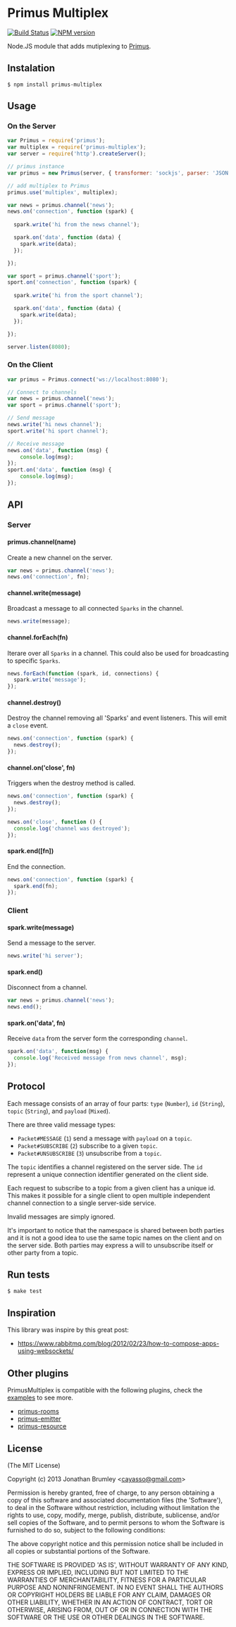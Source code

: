 # Primus Multiplex

[![Build Status](https://travis-ci.org/cayasso/primus-multiplex.png?branch=master)](https://travis-ci.org/cayasso/primus-multiplex)
[![NPM version](https://badge.fury.io/js/primus-multiplex.png)](http://badge.fury.io/js/primus-multiplex)

Node.JS module that adds mutiplexing to [Primus](https://github.com/3rd-Eden/primus).

## Instalation

```
$ npm install primus-multiplex
```

## Usage

### On the Server

```javascript
var Primus = require('primus');
var multiplex = require('primus-multiplex');
var server = require('http').createServer();

// primus instance
var primus = new Primus(server, { transformer: 'sockjs', parser: 'JSON' });

// add multiplex to Primus
primus.use('multiplex', multiplex);

var news = primus.channel('news');
news.on('connection', function (spark) {
  
  spark.write('hi from the news channel');

  spark.on('data', function (data) {
    spark.write(data);
  });

});

var sport = primus.channel('sport');
sport.on('connection', function (spark) {
  
  spark.write('hi from the sport channel');

  spark.on('data', function (data) {
    spark.write(data);
  });

});

server.listen(8080);
```

### On the Client

```javascript
var primus = Primus.connect('ws://localhost:8080');

// Connect to channels
var news = primus.channel('news');
var sport = primus.channel('sport');

// Send message
news.write('hi news channel');
sport.write('hi sport channel');

// Receive message
news.on('data', function (msg) {
    console.log(msg);
});
sport.on('data', function (msg) {
    console.log(msg);
});
```

## API

### Server

#### primus.channel(name)

Create a new channel on the server.

```javascript
var news = primus.channel('news');
news.on('connection', fn);
```

#### channel.write(message)

Broadcast a message to all connected `Sparks` in the channel.

```javascript
news.write(message);
```

#### channel.forEach(fn)

Iterare over all `Sparks` in a channel. This could also be used 
for broadcasting to specific `Sparks`.

```javascript
news.forEach(function (spark, id, connections) {
  spark.write('message');
});
```

#### channel.destroy()

Destroy the channel removing all 'Sparks' and event listeners.
This will emit a `close` event.

```javascript
news.on('connection', function (spark) {
  news.destroy();
});
```

#### channel.on('close', fn)
Triggers when the destroy method is called.

```javascript
news.on('connection', function (spark) {
  news.destroy();
});

news.on('close', function () {
  console.log('channel was destroyed');  
});
```

#### spark.end([fn])

End the connection.

```javascript
news.on('connection', function (spark) {
  spark.end(fn);
});
```

### Client

#### spark.write(message)

Send a message to the server.

```javascript
news.write('hi server');
```

#### spark.end()

Disconnect from a channel.

```javascript
var news = primus.channel('news');
news.end();
```

#### spark.on('data', fn)
Receive `data` from the server form the corresponding `channel`.

```javascript
spark.on('data', function(msg) {
  console.log('Received message from news channel', msg);
});
```

## Protocol

Each message consists of an array of four parts: `type` (`Number`), `id` (`String`),
`topic` (`String`), and `payload` (`Mixed`).

There are three valid message types:

 * `Packet#MESSAGE` (`1`)  send a message with `payload` on a `topic`.
 * `Packet#SUBSCRIBE` (`2`) subscribe to a given `topic`.
 * `Packet#UNSUBSCRIBE` (`3`) unsubscribe from a `topic`.

The `topic` identifies a channel registered on the server side.
The `id` represent a unique connection identifier generated on the client side. 

Each request to subscribe to a topic from a given client has a unique id.
This makes it possible for a single client to open multiple independent
channel connection to a single server-side service.

Invalid messages are simply ignored.

It's important to notice that the namespace is shared between both
parties and it is not a good idea to use the same topic names on the
client and on the server side. Both parties may express a will to
unsubscribe itself or other party from a topic.

## Run tests

``` bash
$ make test
```

## Inspiration

This library was inspire by this great post:

* https://www.rabbitmq.com/blog/2012/02/23/how-to-compose-apps-using-websockets/

## Other plugins

PrimusMultiplex is compatible with the following plugins, check the [examples](https://github.com/cayasso/primus-multiplex/tree/master/examples/node) to see more.

 * [primus-rooms](https://github.com/cayasso/primus-rooms)
 * [primus-emitter](https://github.com/cayasso/primus-emitter)
 * [primus-resource](https://github.com/cayasso/primus-resource)

## License

(The MIT License)

Copyright (c) 2013 Jonathan Brumley &lt;cayasso@gmail.com&gt;

Permission is hereby granted, free of charge, to any person obtaining
a copy of this software and associated documentation files (the
'Software'), to deal in the Software without restriction, including
without limitation the rights to use, copy, modify, merge, publish,
distribute, sublicense, and/or sell copies of the Software, and to
permit persons to whom the Software is furnished to do so, subject to
the following conditions:

The above copyright notice and this permission notice shall be
included in all copies or substantial portions of the Software.

THE SOFTWARE IS PROVIDED 'AS IS', WITHOUT WARRANTY OF ANY KIND,
EXPRESS OR IMPLIED, INCLUDING BUT NOT LIMITED TO THE WARRANTIES OF
MERCHANTABILITY, FITNESS FOR A PARTICULAR PURPOSE AND NONINFRINGEMENT.
IN NO EVENT SHALL THE AUTHORS OR COPYRIGHT HOLDERS BE LIABLE FOR ANY
CLAIM, DAMAGES OR OTHER LIABILITY, WHETHER IN AN ACTION OF CONTRACT,
TORT OR OTHERWISE, ARISING FROM, OUT OF OR IN CONNECTION WITH THE
SOFTWARE OR THE USE OR OTHER DEALINGS IN THE SOFTWARE.
